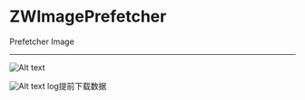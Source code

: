 # ZWImagePrefetcher

Prefetcher Image


***


![Alt text](https://github.com/wanyawan/ZWImagePrefetcher/blob/master/image1.png?raw=true)


![Alt text](https://github.com/wanyawan/ZWImagePrefetcher/blob/master/image2.png?raw=true)
log提前下载数据
